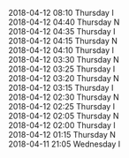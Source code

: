 2018-04-12 08:10 Thursday  I  
2018-04-12 04:40 Thursday  N  
2018-04-12 04:35 Thursday  I  
2018-04-12 04:15 Thursday  N  
2018-04-12 04:10 Thursday  I  
2018-04-12 03:30 Thursday  N  
2018-04-12 03:25 Thursday  I  
2018-04-12 03:20 Thursday  N  
2018-04-12 03:15 Thursday  I  
2018-04-12 02:30 Thursday  N  
2018-04-12 02:25 Thursday  I  
2018-04-12 02:05 Thursday  N  
2018-04-12 02:00 Thursday  I  
2018-04-12 01:15 Thursday  N  
2018-04-11 21:05 Wednesday  I  
